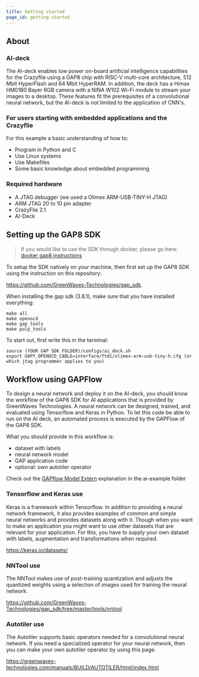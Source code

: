 ```yaml
---
title: Getting started
page_id: getting-started
---
```


## About
### AI-deck
The AI-deck enables low power on-board artificial intelligence capabilities for the Crazyflie using a GAP8 chip with RISC-V multi-core architecture, 512 Mbit HyperFlash and 64 Mbit HyperRAM. In addition, the deck has a Himax HM01B0 Bayer RGB camera with a NINA W102 Wi-Fi module to stream your images to a desktop. These features fit the prerequisites of a convolutional neural network, but the AI-deck is not limited to the application of CNN's.

### For users starting with embedded applications and the Crazyflie
For this example a basic understanding of how to:
* Program in Python and C
* Use Linux systems
* Use Makefiles
* Some basic knowledge about embedded programming

### Required hardware
* A JTAG debugger (we used a Olimex ARM-USB-TINY-H JTAG)
* ARM JTAG 20 to 10 pin adapter
* CrazyFlie 2.1
* AI-Deck

## Setting up the GAP8 SDK

> If you would like to use the SDK through docker, please go here: [docker gap8 instructions](../getting-started/docker-gap8.md)

To setup the SDK natively on your machine, then first set up the GAP8 SDK using the instruction on this repository:

https://github.com/GreenWaves-Technologies/gap_sdk.

When installing the gap sdk (3.8.1), make sure that you have installed everything:

    make all
    make openocd
    make gap_tools
    make pulp_tools

To start out, first write this in the terminal:

    source (YOUR GAP SDK FOLDER)/configs/ai_deck.sh
    export GAPY_OPENOCD_CABLE=interface/ftdi/olimex-arm-usb-tiny-h.cfg (or which jtag programmer applies to you)


## Workflow using GAPFlow
To design a neural network and deploy it on the AI-deck, you should know the workflow of the GAP8 SDK for AI applications that is provided by GreenWaves Technologies. A neural network can be designed, trained, and evaluated using Tensorflow and Keras in Python. To let this code be able to run on the AI deck, an automated process is executed by the GAPFlow of the GAP8 SDK.

What you should provide in this workflow is:
* dataset with labels
* neural network model
* GAP application code
* optional: own autotiler operator

Check out the  [GAPflow Model Extern](../ai-examples/gapflow-model-extern.md) explanation in the ai-example folder

### Tensorflow and Keras use
Keras is a framework within Tensorflow. In addition to providing a neural network framework, it also provides examples of common and simple neural networks and provides datasets along with it. Though when you want to make an application you might want to use other datasets that are relevant for your application. For this, you have to supply your own dataset with labels, augmentation and transformations when required.

https://keras.io/datasets/

### NNTool use
<!-- In this example the NNTool state file can be found in example/model/nntool_script special attention to the following command/rule

```aquant -f 8 <image folder>/*.<image extension> -T```

The NNTool makes use of post-training quantization and adjusts the quantized weights using the images defined in the aforementioned rule in the state file. -->

The NNTool makes use of post-training quantization and adjusts the quantized weights using a selection of images used for training the neural network.

<!-- explain a bit more in detail about quantization -->

https://github.com/GreenWaves-Technologies/gap_sdk/tree/master/tools/nntool


### Autotiler use
The Autotiler supports basic operators needed for a convolutional neural network. If you need a specialized operator for your neural network, then you can make your own autotiler operator by using this page.

https://greenwaves-technologies.com/manuals/BUILD/AUTOTILER/html/index.html

<!-- explain a bit more about how the autotiler works -->
